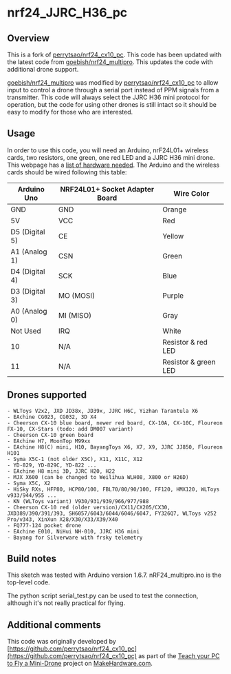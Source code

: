 # nrf24_JJRC_H36_pc

## Overview

This is a fork of [perrytsao/nrf24_cx10_pc](https://github.com/perrytsao/nrf24_cx10_pc). This code has been updated with the latest code from [goebish/nrf24_multipro](https://github.com/goebish/nrf24_multipro). This updates the code with additional drone support.

[goebish/nrf24_multipro](https://github.com/goebish/nrf24_multipro) was modified by [perrytsao/nrf24_cx10_pc](https://github.com/perrytsao/nrf24_cx10_pc) to allow input to control a drone through a serial port instead of PPM signals from a transmitter. This code will always select the JJRC H36 mini protocol for operation, but the code for using other drones is still intact so it should be easy to modify for those who are interested.  

## Usage

In order to use this code, you will need an Arduino, nrF24L01+ wireless cards, two resistors, one green, one red LED and a JJRC H36 mini drone. This webpage has a [list of hardware needed](http://www.makehardware.com/2016/04/24/teach-your-pc-to-fly-a-mini-drone/). The Arduino and the wireless cards should be wired following this table:

| Arduino Uno    | NRF24L01+ Socket Adapter Board | Wire Color            |
|----------------|--------------------------------|-----------------------|
| GND            | GND                            | Orange                |
| 5V             | VCC                            | Red                   |
| D5 (Digital 5) | CE                             | Yellow                |
| A1 (Analog 1)  | CSN                            | Green                 |
| D4 (Digital 4) | SCK                            | Blue                  |
| D3 (Digital 3) | MO (MOSI)                      | Purple                |
| A0 (Analog 0)  | MI (MISO)                      | Gray                  |
| Not Used       | IRQ                            | White                 |
| 10             | N/A                            | Resistor & red LED    |
| 11             | N/A                            | Resistor & green LED  |


## Drones supported

	- WLToys V2x2, JXD JD38x, JD39x, JJRC H6C, Yizhan Tarantula X6
	- EAchine CG023, CG032, 3D X4
	- Cheerson CX-10 blue board, newer red board, CX-10A, CX-10C, Floureon FX-10, CX-Stars (todo: add DM007 variant)
	- Cheerson CX-10 green board
	- EAchine H7, MoonTop M99xx
	- EAchine H8(C) mini, H10, BayangToys X6, X7, X9, JJRC JJ850, Floureon H101
	- Syma X5C-1 (not older X5C), X11, X11C, X12
	- YD-829, YD-829C, YD-822 ...
	- EAchine H8 mini 3D, JJRC H20, H22
	- MJX X600 (can be changed to Weilihua WLH08, X800 or H26D)
	- Syma X5C, X2
	- HiSky RXs, HFP80, HCP80/100, FBL70/80/90/100, FF120, HMX120, WLToys v933/944/955 ...
	- KN (WLToys variant) V930/931/939/966/977/988
	- Cheerson CX-10 red (older version)/CX11/CX205/CX30, JXD389/390/391/393, SH6057/6043/6044/6046/6047, FY326Q7, WLToys v252 Pro/v343, XinXun X28/X30/X33/X39/X40
	- FQ777-124 pocket drone
	- EAchine E010, NiHui NH-010, JJRC H36 mini
	- Bayang for Silverware with frsky telemetry


## Build notes

This sketch was tested with Arduino version 1.6.7.  nRF24_multipro.ino is the top-level code.  

The python script serial_test.py can be used to test the connection, although it's not really practical for flying.  


## Additional comments

This code was originally developed by [https://github.com/perrytsao/nrf24_cx10_pc](https://github.com/perrytsao/nrf24_cx10_pc) as part of the [Teach your PC to Fly a Mini-Drone](http://www.makehardware.com/2016/04/24/teach-your-pc-to-fly-a-mini-drone/) project on [MakeHardware.com](www.makehardware.com).


